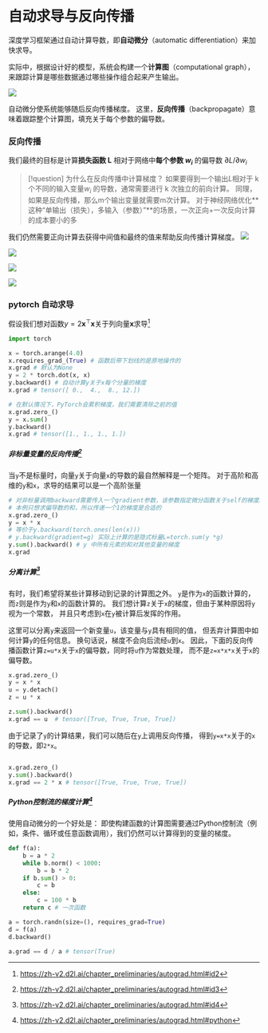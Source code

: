 
# 自动求导与反向传播

深度学习框架通过自动计算导数，即**自动微分**（automatic differentiation）来加快求导。 

实际中，根据设计好的模型，系统会构建一个**计算图**（computational graph）， 来跟踪计算是哪些数据通过哪些操作组合起来产生输出。 

![](../../../files/images/AI/12-b-3-1.png)

自动微分使系统能够随后反向传播梯度。 这里，**反向传播**（backpropagate）意味着跟踪整个计算图，填充关于每个参数的偏导数。

### 反向传播

 我们最终的目标是计算**损失函数 L** 相对于网络中**每个参数 $w_i$** 的偏导数 $∂L/∂w_i$

> [!question] 为什么在反向传播中计算梯度？
> 如果要得到一个输出$L$相对于 k 个不同的输入变量$w_i$ 的导数，通常需要进行 k 次独立的前向计算。
> 同理，如果是反向传播，那么m个输出变量就需要m次计算。
> 对于神经网络优化**这种“单输出（损失），多输入（参数）”**的场景，一次正向+一次反向计算的成本要小的多

我们仍然需要正向计算去获得中间值和最终的值来帮助反向传播计算梯度。
![](../../../files/images/AI/12-b-3-3.png)


![](../../../files/images/AI/12-b-3-4.png)

![](../../../files/images/AI/12-b-3-5.png)

![](../../../files/images/AI/12-b-3-6.png)

###  pytorch 自动求导

 假设我们想对函数$y=2\mathbf{x}^{\top}\mathbf{x}$关于列向量$\mathbf{x}$求导[^1]

 ```python
import torch

x = torch.arange(4.0)
x.requires_grad_(True) # 函数后带下划线的是原地操作的
x.grad # 默认为None
y = 2 * torch.dot(x, x)  
y.backward() # 自动计算y关于x每个分量的梯度
x.grad # tensor([ 0.,  4.,  8., 12.])

# 在默认情况下，PyTorch会累积梯度，我们需要清除之前的值
x.grad.zero_()
y = x.sum()
y.backward()
x.grad # tensor([1., 1., 1., 1.])

 ``` 

##### 非标量变量的反向传播[^2]

当`y`不是标量时，向量`y`关于向量`x`的导数的最自然解释是一个矩阵。 对于高阶和高维的`y`和`x`，求导的结果可以是一个高阶张量

```python
# 对非标量调用backward需要传入一个gradient参数，该参数指定微分函数关于self的梯度。
# 本例只想求偏导数的和，所以传递一个1的梯度是合适的
x.grad.zero_()
y = x * x
# 等价于y.backward(torch.ones(len(x)))
# y.backward(gradient=g) 实际上计算的是隐式标量L=torch.sum(y *g)
y.sum().backward() # y 中所有元素的和对其他变量的梯度
x.grad 
```

##### 分离计算[^3]

有时，我们希望将某些计算移动到记录的计算图之外。 `y`是作为`x`的函数计算的，而`z`则是作为`y`和`x`的函数计算的。 我们想计算`z`关于`x`的梯度，但由于某种原因将`y`视为一个常数， 并且只考虑到`x`在`y`被计算后发挥的作用。

这里可以分离`y`来返回一个新变量`u`，该变量与`y`具有相同的值， 但丢弃计算图中如何计算`y`的任何信息。 换句话说，梯度不会向后流经`u`到`x`。 因此，下面的反向传播函数计算`z=u*x`关于`x`的偏导数，同时将`u`作为常数处理， 而不是`z=x*x*x`关于`x`的偏导数。


```python
x.grad.zero_()
y = x * x
u = y.detach()
z = u * x

z.sum().backward()
x.grad == u  # tensor([True, True, True, True])

```

由于记录了`y`的计算结果，我们可以随后在`y`上调用反向传播， 得到`y=x*x`关于的`x`的导数，即`2*x`。

```python

x.grad.zero_()
y.sum().backward()
x.grad == 2 * x # tensor([True, True, True, True])

```

##### Python控制流的梯度计算[^4]
使用自动微分的一个好处是： 即使构建函数的计算图需要通过Python控制流（例如，条件、循环或任意函数调用），我们仍然可以计算得到的变量的梯度。

```python
def f(a):
    b = a * 2
    while b.norm() < 1000:
        b = b * 2
    if b.sum() > 0:
        c = b
    else:
        c = 100 * b
    return c # 一次函数

a = torch.randn(size=(), requires_grad=True)
d = f(a)
d.backward()

a.grad == d / a # tensor(True)
```

[^1]: https://zh-v2.d2l.ai/chapter_preliminaries/autograd.html#id2

[^2]: https://zh-v2.d2l.ai/chapter_preliminaries/autograd.html#id3

[^3]: https://zh-v2.d2l.ai/chapter_preliminaries/autograd.html#id4

[^4]: https://zh-v2.d2l.ai/chapter_preliminaries/autograd.html#python
